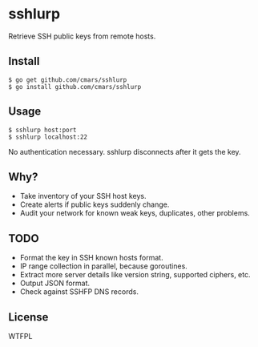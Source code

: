 
sshlurp
=======

Retrieve SSH public keys from remote hosts.

Install
-------

	$ go get github.com/cmars/sshlurp
	$ go install github.com/cmars/sshlurp

Usage
-----

	$ sshlurp host:port
	$ sshlurp localhost:22

No authentication necessary. sshlurp disconnects after it gets the key.

Why?
----

* Take inventory of your SSH host keys.
* Create alerts if public keys suddenly change.
* Audit your network for known weak keys, duplicates, other problems.

TODO
----

* Format the key in SSH known hosts format.
* IP range collection in parallel, because goroutines.
* Extract more server details like version string, supported ciphers, etc.
* Output JSON format.
* Check against SSHFP DNS records.

License
-------
WTFPL

